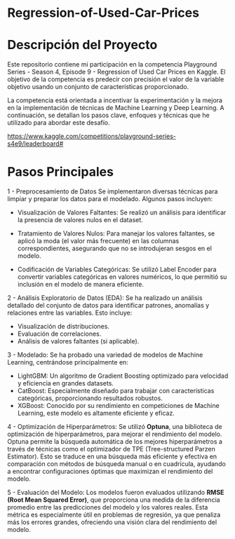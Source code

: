 # Regression-of-Used-Car-Prices

# Descripción del Proyecto
Este repositorio contiene mi participación en la competencia Playground Series - Season 4, Episode 9 - Regression of Used Car Prices en Kaggle. El objetivo de la competencia es predecir con precisión el valor de la variable objetivo usando un conjunto de características proporcionado. 

La competencia está orientada a incentivar la experimentación y la mejora en la implementación de técnicas de Machine Learning y Deep Learning. A continuación, se detallan los pasos clave, enfoques y técnicas que he utilizado para abordar este desafío.

https://www.kaggle.com/competitions/playground-series-s4e9/leaderboard#

# Pasos Principales

1 - Preprocesamiento de Datos
Se implementaron diversas técnicas para limpiar y preparar los datos para el modelado. Algunos pasos incluyen:

- Visualización de Valores Faltantes: Se realizó un análisis para identificar la presencia de valores nulos en el dataset.

- Tratamiento de Valores Nulos: Para manejar los valores faltantes, se aplicó la moda (el valor más frecuente) en las columnas correspondientes, asegurando que no se introdujeran sesgos en el modelo.

- Codificación de Variables Categóricas: Se utilizó Label Encoder para convertir variables categóricas en valores numéricos, lo que permitió su inclusión en el modelo de manera eficiente.


2 - Análisis Exploratorio de Datos (EDA): Se ha realizado un análisis detallado del conjunto de datos para identificar patrones, anomalías y relaciones entre las variables. Esto incluye:

- Visualización de distribuciones.
- Evaluación de correlaciones.
- Análisis de valores faltantes (si aplicable).

3 - Modelado: Se ha probado una variedad de modelos de Machine Learning, centrándose principalmente en:

- LightGBM: Un algoritmo de Gradient Boosting optimizado para velocidad y eficiencia en grandes datasets.
- CatBoost: Especialmente diseñado para trabajar con características categóricas, proporcionando resultados robustos.
- XGBoost: Conocido por su rendimiento en competiciones de Machine Learning, este modelo es altamente eficiente y eficaz.

4 - Optimización de Hiperparámetros: Se utilizó **Optuna**, una biblioteca de optimización de hiperparámetros, para mejorar el rendimiento del modelo. Optuna permite la búsqueda automática de los mejores hiperparámetros a través de técnicas como el optimizador de TPE (Tree-structured Parzen Estimator). Esto se traduce en una búsqueda más eficiente y efectiva en comparación con métodos de búsqueda manual o en cuadrícula, ayudando a encontrar configuraciones óptimas que maximizan el rendimiento del modelo.

5 - Evaluación del Modelo: Los modelos fueron evaluados utilizando **RMSE (Root Mean Squared Error)**, que proporciona una medida de la diferencia promedio entre las predicciones del modelo y los valores reales. Esta métrica es especialmente útil en problemas de regresión, ya que penaliza más los errores grandes, ofreciendo una visión clara del rendimiento del modelo.

